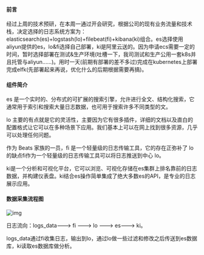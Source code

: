 #### 前言

经过上周的技术预研，在本周一通过开会研究，根据公司的现有业务流量和技术栈，决定选择的日志系统方案为：elasticsearch(es)+logstash(lo)+filebeat(fi)+kibana(ki)组合。es选择使用aliyun提供的es，lo&fi选择自己部署，ki是阿里云送的。因为申请ecs需要一定的时间，暂时选择部署在测试&生产环境(吐槽一下，我司测试和生产公用一套k8s并且托管与aliyun......)。用时一天(前期有部署的差不多过)完成在kubernetes上部署完成elfk(先部署起来再说，优化什么的后期根据需要再搞)。

#### 组件简介

es 是一个实时的、分布式的可扩展的搜索引擎，允许进行全文、结构化搜索，它通常用于索引和搜索大量日志数据，也可用于搜索许多不同类型的文。

lo 主要的有点就是它的灵活性，主要因为它有很多插件，详细的文档以及直白的配置格式让它可以在多种场景下应用。我们基本上可以在网上找到很多资源，几乎可以处理任何问题。

作为 Beats 家族的一员，fi 是一个轻量级的日志传输工具，它的存在正弥补了 lo 的缺点fi作为一个轻量级的日志传输工具可以将日志推送到中心 lo。

ki是一个分析和可视化平台，它可以浏览、可视化存储在es集群上排名靠前的日志数据，并构建仪表盘。ki结合es操作简单集成了绝大多数es的API，是专业的日志展示应用。

#### 数据采集流程图

![img](https://leanote.com/api/file/getImage?fileId=5d3f9e37ab6441734a00607f)

日志流向：logs_data---> fi ---> lo ---> es---> ki。

logs_data通过fi收集日志，输出到lo，通过lo做一些过滤和修改之后传送到es数据库，ki读取es数据库做分析。
